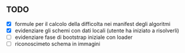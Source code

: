 ## TODO

- [x] formule per il calcolo della difficolta nei manifest degli algoritmi
- [x] evidenziare gli schemi con dati locali (utente ha iniziato a risolverli)
- [ ] evidenziare fase di bootstrap iniziale con loader
- [ ] riconoscimeto schema in immagini
